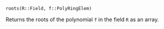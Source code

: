 ```
roots(R::Field, f::PolyRingElem)
```

Returns the roots of the polynomial `f` in the field `R` as an array.

